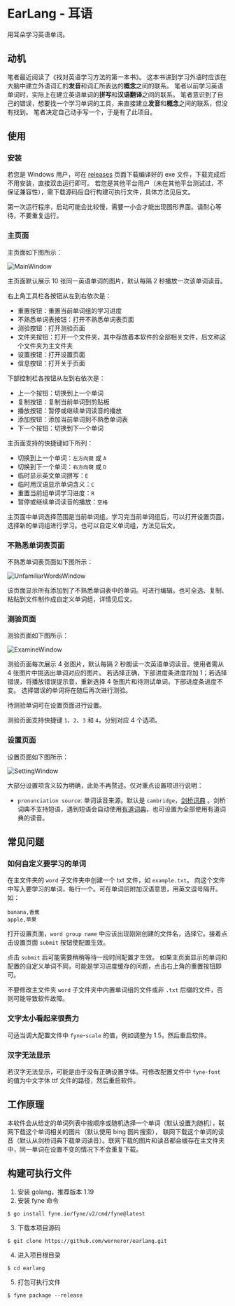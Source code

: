 # EarLang - 耳语

用耳朵学习英语单词。

## 动机

笔者最近阅读了《找对英语学习方法的第一本书》。
这本书讲到学习外语时应该在大脑中建立外语词汇的**发音**和词汇所表达的**概念**之间的联系。
笔者以前学习英语单词时，实际上在建立英语单词的**拼写**和**汉语翻译**之间的联系。
笔者意识到了自己的错误，想要找一个学习单词的工具，来直接建立**发音**和**概念**之间的联系，但没有找到。
笔者决定自己动手写一个，于是有了此项目。

## 使用

### 安装

若您是 Windows 用户，可在 [releases](https://github.com/werneror/earlang/releases) 页面下载编译好的 exe
文件，下载完成后不用安装，直接双击运行即可。
若您是其他平台用户（未在其他平台测试过，不保证兼容性），需下载源码后自行构建可执行文件，具体方法见后文。

第一次运行程序，启动可能会比较慢，需要一小会才能出现图形界面。请耐心等待，不要重复运行。

### 主页面

主页面如下图所示：

![MainWindow](https://user-images.githubusercontent.com/16622293/212705486-bbede8a4-abc9-4c1a-a449-8b6aa2ff3f26.png)

主页面默认展示 10 张同一英语单词的图片，默认每隔 2 秒播放一次该单词读音。

右上角工具栏各按钮从左到右依次是：

- 重置按钮：重置当前单词组的学习进度
- 不熟悉单词表按钮：打开不熟悉单词表页面
- 测验按钮：打开测验页面
- 文件夹按钮：打开一个文件夹，其中存放着本软件的全部相关文件，后文称这个文件夹为主文件夹
- 设置按钮：打开设置页面
- 信息按钮：打开关于页面

下部控制栏各按钮从左到右依次是：

- 上一个按钮：切换到上一个单词
- 复制按钮：复制当前单词到剪贴板
- 播放按钮：暂停或继续单词读音的播放
- 添加按钮：添加当前单词到不熟悉单词表
- 下一个按钮：切换到下一个单词

主页面支持的快捷键如下所列：

- 切换到上一个单词：`左方向键` 或 `A`
- 切换到下一个单词：`右方向键` 或 `D`
- 临时显示英文单词拼写：`E`
- 临时用汉语显示单词含义：`C`
- 重置当前组单词学习进度：`R`
- 暂停或继续单词读音的播放：`空格`

主页面中单词选择范围是当前单词组。学习完当前单词组后，可以打开设置页面，选择新的单词组进行学习。也可以自定义单词组，方法见后文。

### 不熟悉单词表页面

不熟悉单词表页面如下图所示：

![UnfamiliarWordsWindow](https://user-images.githubusercontent.com/16622293/212705778-57b4ab4a-0dad-4c76-8846-7a18d34838fd.png)

该页面显示所有添加到了不熟悉单词表中的单词。可进行编辑。也可全选、复制、粘贴到文件制作成自定义单词组，详情见后文。

### 测验页面

测验页面如下图所示：

![ExamineWindow](https://user-images.githubusercontent.com/16622293/212705898-d97cb923-2b8d-4233-850f-60609e0dd9ef.png)

测验页面每次展示 4 张图片，默认每隔 2 秒朗读一次英语单词读音。使用者需从 4 张图片中挑选出单词对应的图片。
若选择正确，下部进度条进度将加 1；若选择错误，将播放错误提示音，重新选择 4 张图片和待测试单词，下部进度条进度不变。
选择错误的单词将在随后再次进行测验。

待测验单词可在设置页面进行设置。

测验页面支持快捷键 `1`、`2`、`3` 和 `4`，分别对应 4 个选项。

### 设置页面

设置页面如下图所示：

![SettingWindow](https://user-images.githubusercontent.com/16622293/212705612-c1834928-9711-4bb5-85a2-e080c7046572.png)

大部分设置项含义较为明确，此处不再赘述。仅对重点设置项进行说明：

- `pronunciation source`: 单词读音来源。默认是 `cambridge`，[剑桥词典](https://dictionary.cambridge.org/)
  。剑桥词典不支持短语，遇到短语会自动使用[有道词典](https://www.youdao.com/)，也可设置为全部使用有道词典的读音。

## 常见问题

### 如何自定义要学习的单词

在主文件夹的 `word` 子文件夹中创建一个 txt 文件，如 `example.txt`。
向这个文件中写入要学习的单词，每行一个。可在单词后附加汉语意思，用英文逗号隔开。如：

```
banana,香蕉
apple,苹果
```

打开设置页面，`word group name` 中应该出现刚刚创建的文件名，选择它。接着点击设置页面 `submit` 按钮使配置生效。

点击 `submit` 后可能需要稍稍等待一段时间配置才生效。 如果主页面显示的单词和配置的自定义单词不同，可能是学习进度缓存的问题，点击右上角的重置按钮即可。

不要修改主文件夹 `word` 子文件夹中内置单词组的文件或非 `.txt` 后缀的文件，否则可能导致软件故障。

### 文字太小看起来很费力

可适当调大配置文件中 `fyne`-`scale` 的值，例如调整为 1.5，然后重启软件。

### 汉字无法显示

若汉字无法显示，可能是由于没有正确设置字体。可修改配置文件中 `fyne`-`font` 的值为中文字体 ttf 文件的路径，然后重启软件。

## 工作原理

本软件会从给定的单词列表中按顺序或随机选择一个单词（默认设置为随机），联网下载这个单词相关的图片（默认使用 bing 图片搜索），
联网下载这个单词的读音（默认从剑桥词典下载单词读音）。联网下载的图片和读音都会缓存在主文件夹中，同一单词在设置不变的情况下不会重复下载。

## 构建可执行文件

1. 安装 golang，推荐版本 1.19
2. 安装 fyne 命令

```
$ go install fyne.io/fyne/v2/cmd/fyne@latest
```

3. 下载本项目源码

```
$ git clone https://github.com/werneror/earlang.git
```

4. 进入项目根目录

```
$ cd earlang
```

5. 打包可执行文件

```
$ fyne package --release
```
